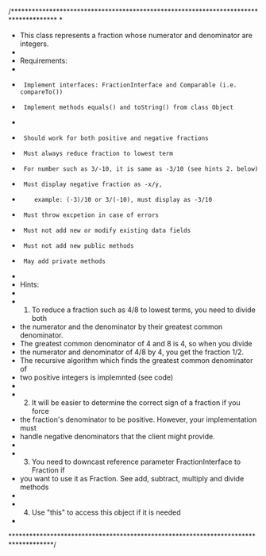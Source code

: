 /*************************************************************************************
 *
 * This class represents a fraction whose numerator and denominator are integers.
 *
 * Requirements:
 *		
 *      Implement interfaces: FractionInterface and Comparable (i.e. compareTo())
 *      Implement methods equals() and toString() from class Object
 *
 *      Should work for both positive and negative fractions
 *      Must always reduce fraction to lowest term 
 *      For number such as 3/-10, it is same as -3/10 (see hints 2. below)
 *      Must display negative fraction as -x/y, 
 *         example: (-3)/10 or 3/(-10), must display as -3/10
 *      Must throw excpetion in case of errors
 *      Must not add new or modify existing data fields
 *      Must not add new public methods
 *      May add private methods
 *
 * Hints:
 *
 * 1. To reduce a fraction such as 4/8 to lowest terms, you need to divide both
 *    the numerator and the denominator by their greatest common denominator.
 *    The greatest common denominator of 4 and 8 is 4, so when you divide
 *    the numerator and denominator of 4/8 by 4, you get the fraction 1/2.
 *    The recursive algorithm which finds the greatest common denominator of
 *    two positive integers is implemnted (see code)
 *       
 * 2. It will be easier to determine the correct sign of a fraction if you force
 *    the fraction's denominator to be positive. However, your implementation must 
 *    handle negative denominators that the client might provide.
 *           
 * 3. You need to downcast reference parameter FractionInterface to Fraction if  
 *    you want to use it as Fraction. See add, subtract, multiply and divide methods
 *
 * 4. Use "this" to access this object if it is needed
 *
 ************************************************************************************/
